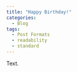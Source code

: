```yaml
---
title: "Happy Birthday!"
categories:
  - Blog
tags:
  - Post Formats
  - readability
  - standard
---
```


Text.
